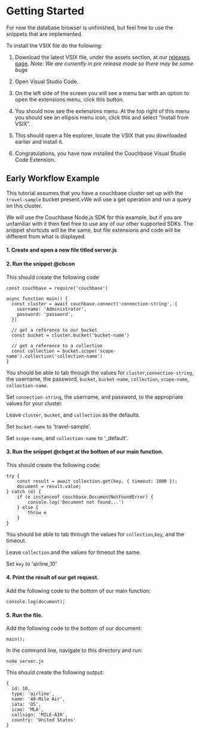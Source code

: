 # Getting Started

For now the database browser is unfinished, but feel free to use the snippets that are implemented. 

To install the VSIX file do the following:

1. Download the latest VSIX file, under the assets section, at our [releases page](https://github.com/couchbaselabs/VSCode-Couchbase/releases). 
    *Note: We are currently in pre release mode so there may be some bugs*

2. Open Visual Studio Code.

3. On the left side of the screen you will see a menu bar with an option to open the extensions menu, click this button.

4. You should now see the extensions menu. At the top right of this menu you should see an ellipsis menu icon, click this and select "Install from VSIX".

5. This should open a file explorer, locate the VSIX that you downloaded earlier and install it.  

6. Congratulations, you have now installed the Couchbase Visual Studio Code Extension. 

## Early Workflow Example

This tutorial assumes that you have a couchbase cluster set up with the `travel-sample` bucket present.vWe will use a get operation and run a query on this cluster. 

We will use the Couchbase Node.js SDK for this example, but if you are unfamiliar with it then feel free to use any of our other supported SDKs. The snippet shortcuts will be the same, but file extensions and code will be different from what is displayed. 

#### 1. Create and open a new file titled server.js
#### 2. Run the snippet @cbcon
This should create the following code

```
const couchbase = require('couchbase')

async function main() {
  const cluster = await couchbase.connect('connection-string', {
    username: 'Administrator',
    password: 'password',
  })

  // get a reference to our bucket
  const bucket = cluster.bucket('bucket-name')

  // get a reference to a collection
  const collection = bucket.scope('scope-name').collection('collection-name')
}
```

You should be able to tab through the values for `cluster`,`connection-string`, the username, the password, `bucket`, `bucket-name`, `collection`, `scope-name`, `collection-name`.

Set `connection-string`, the username, and password, to the appropriate values for your cluster.

Leave `cluster`, `bucket`, and `collection` as the defaults. 

Set `bucket-name` to 'travel-sample'.

Set `scope-name`, and `collection-name` to '_default'.

#### 3. Run the snippet @cbget at the bottom of our main function.
This should create the following code:

```
try {
    const result = await collection.get(key, { timeout: 1000 });
    document = result.value;
} catch (e) {
    if (e instanceof couchbase.DocumentNotFoundError) {
        console.log('Document not found...')
    } else {
        throw e
    }
}
```

You should be able to tab through the values for `collection`,`key`, and the timeout.

Leave `collection` and the values for timeout the same.

Set `key` to 'airline_10'

#### 4. Print the result of our get request.
Add the following code to the bottom of our main function:

```
console.log(document);
```


#### 5. Run the file.
Add the following code to the bottom of our document:

```
main();
```

In the command line, navigate to this directory and run:

```
node server.js
```

This should create the following output:

```
{
  id: 10,
  type: 'airline',
  name: '40-Mile Air',
  iata: 'Q5',
  icao: 'MLA',
  callsign: 'MILE-AIR',
  country: 'United States'
}
```
